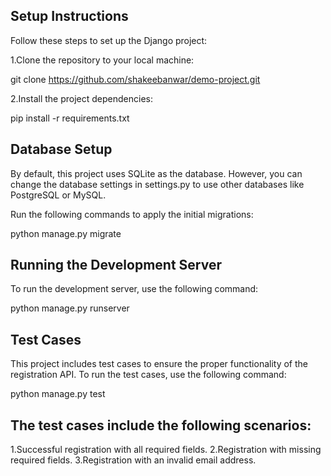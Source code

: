 ## Setup Instructions

Follow these steps to set up the Django project:

1.Clone the repository to your local machine:

git clone https://github.com/shakeebanwar/demo-project.git

2.Install the project dependencies:

pip install -r requirements.txt


## Database Setup

By default, this project uses SQLite as the database. However, you can change the database settings in settings.py to use other databases like PostgreSQL or MySQL.

Run the following commands to apply the initial migrations:

python manage.py migrate


## Running the Development Server

To run the development server, use the following command:

python manage.py runserver

## Test Cases

This project includes test cases to ensure the proper functionality of the registration API. To run the test cases, use the following command:

python manage.py test


## The test cases include the following scenarios:
1.Successful registration with all required fields.
2.Registration with missing required fields.
3.Registration with an invalid email address.



